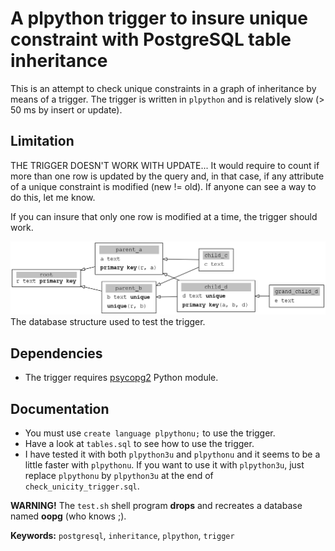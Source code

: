 # A plpython trigger to insure unique constraint with PostgreSQL table inheritance

This is an attempt to check unique constraints in a graph of inheritance by
means of a trigger. The trigger is written in `plpython` and is relatively slow
(> 50 ms by insert or update).

## Limitation
THE TRIGGER DOESN'T WORK WITH UPDATE... It would require to count if more than one
row is updated by the query and, in that case, if any attribute of a unique constraint
is modified (new != old). If anyone can see a way to do this, let me know.

If you can insure that only one row is modified at a time, the trigger should work.

<img src="https://github.com/collorg/oopg/blob/master/datastruct.png">
The database structure used to test the trigger.

## Dependencies
* The trigger requires [psycopg2](http://initd.org/psycopg/) Python module.

## Documentation
* You must use `create language plpythonu;` to use the trigger.
* Have a look at `tables.sql` to see how to use the trigger.
* I have tested it with both `plpython3u` and `plpythonu` and it seems to
be a little faster with `plpythonu`. If you want to use it with `plpython3u`,
just replace `plpythonu` by `plpython3u` at the end of
`check_unicity_trigger.sql`.

**WARNING!** The `test.sh` shell program **drops** and recreates a database
named **oopg** (who knows ;).

**Keywords:** `postgresql`, `inheritance`, `plpython`, `trigger`
